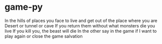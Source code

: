 # game-py
In the hills of places you face to live and get out of the place where you are Desert or tunnel or cave If you return them without what monsters die you live If you kill you, the beast will die In the other say in the game if I want to play again or close the game salvation
